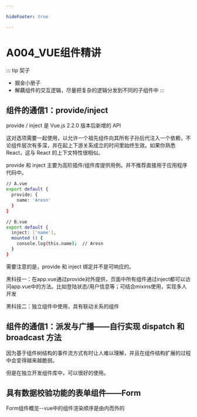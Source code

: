 ```yaml
---

hideFooter: true

---
```


# A004_VUE组件精讲 #

::: tip 契子
- 掘金小册子
- 解藕组件的交互逻辑，尽量把复杂的逻辑分发到不同的子组件中
:::


## 组件的通信1：provide/inject ##

provide / inject 是 Vue.js 2.2.0 版本后新增的 API

这对选项需要一起使用，以允许一个祖先组件向其所有子孙后代注入一个依赖，不论组件层次有多深，并在起上下游关系成立的时间里始终生效。如果你熟悉 React，这与 React 的上下文特性很相似。

provide 和 inject 主要为高阶插件/组件库提供用例。并不推荐直接用于应用程序代码中。


```bash
// A.vue
export default {
  provide: {
    name: 'Aresn'
  }
}

// B.vue
export default {
  inject: ['name'],
  mounted () {
    console.log(this.name);  // Aresn
  }
}
```
需要注意的是，provide 和 inject 绑定并不是可响应的。

黑科技一：在app.vue通过provide对外提供，页面中所有组件通过inject都可以访问app.vue中的方法。比如登陆状态/用户信息等；可结合mixins使用，实现多人开发

黑科技二：独立组件中使用，具有联动关系的组件

## 组件的通信1：派发与广播——自行实现 dispatch 和 broadcast 方法 ##

因为基于组件树结构的事件流方式有时让人难以理解，并且在组件结构扩展的过程中会变得越来越脆弱。

但是在独立开发组件库中，可以很好的使用。

## 具有数据校验功能的表单组件——Form ##

Form组件概览--vue中的组件渲染顺序是由内而外的